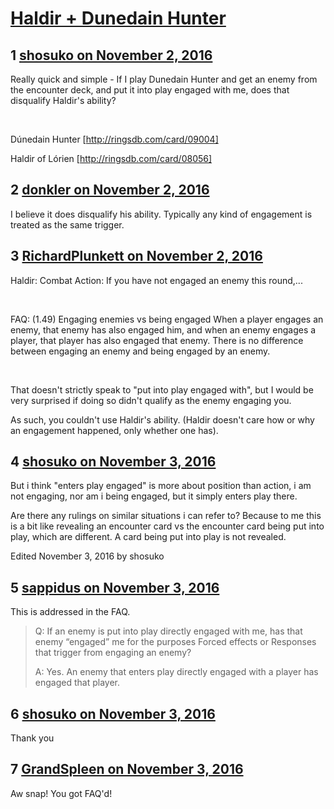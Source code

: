 # [Haldir + Dunedain Hunter](https://community.fantasyflightgames.com/topic/233877-haldir-dunedain-hunter/)

## 1 [shosuko on November 2, 2016](https://community.fantasyflightgames.com/topic/233877-haldir-dunedain-hunter/?do=findComment&comment=2485215)

Really quick and simple - If I play Dunedain Hunter and get an enemy from the encounter deck, and put it into play engaged with me, does that disqualify Haldir's ability?

 

Dúnedain Hunter [http://ringsdb.com/card/09004]

Haldir of Lórien [http://ringsdb.com/card/08056]

## 2 [donkler on November 2, 2016](https://community.fantasyflightgames.com/topic/233877-haldir-dunedain-hunter/?do=findComment&comment=2485255)

I believe it does disqualify his ability. Typically any kind of engagement is treated as the same trigger. 

## 3 [RichardPlunkett on November 2, 2016](https://community.fantasyflightgames.com/topic/233877-haldir-dunedain-hunter/?do=findComment&comment=2485258)

Haldir: Combat Action: If you have not engaged an enemy this round,...

 

FAQ: (1.49) Engaging enemies vs being engaged
When a player engages an enemy, that enemy has also engaged him, and when an enemy engages a player, that player has also engaged that enemy. There is no difference between engaging an enemy and being engaged by an enemy.

 

That doesn't strictly speak to "put into play engaged with", but I would be very surprised if doing so didn't qualify as the enemy engaging you.

As such, you couldn't use Haldir's ability. (Haldir doesn't care how or why an engagement happened, only whether one has).

## 4 [shosuko on November 3, 2016](https://community.fantasyflightgames.com/topic/233877-haldir-dunedain-hunter/?do=findComment&comment=2485861)

But i think "enters play engaged" is more about position than action, i am not engaging, nor am i being engaged, but it simply enters play there.

Are there any rulings on similar situations i can refer to? Because to me this is a bit like revealing an encounter card vs the encounter card being put into play, which are different. A card being put into play is not revealed.

Edited November 3, 2016 by shosuko

## 5 [sappidus on November 3, 2016](https://community.fantasyflightgames.com/topic/233877-haldir-dunedain-hunter/?do=findComment&comment=2485920)

This is addressed in the FAQ.

> Q: If an enemy is put into play directly engaged with me, has that enemy “engaged” me for the purposes Forced effects or Responses that trigger from engaging an enemy?
> 
> A: Yes. An enemy that enters play directly engaged with a player has engaged that player.

## 6 [shosuko on November 3, 2016](https://community.fantasyflightgames.com/topic/233877-haldir-dunedain-hunter/?do=findComment&comment=2485941)

Thank you

## 7 [GrandSpleen on November 3, 2016](https://community.fantasyflightgames.com/topic/233877-haldir-dunedain-hunter/?do=findComment&comment=2485942)

Aw snap!
You got FAQ'd!

